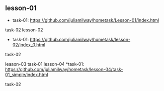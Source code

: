## lesson-01
* task-01: 
https://github.com/juliamilway/hometask/Lesson-01/index.html

task-02
lesson-02
* task-01:
https://github.com/juliamilway/hometask/lesson-02/index_0.html

task-02

leaaon-03
task-01
lesson-04
*task-01: https://github.com/juliamilway/hometask/lesson-04/task-01_simple/index.html

task-02
